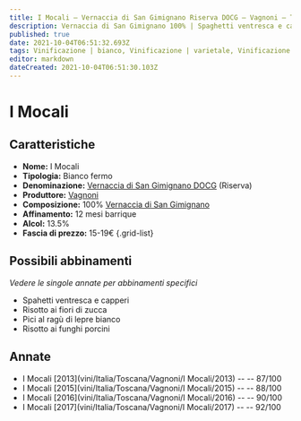 ```yaml
---
title: I Mocali – Vernaccia di San Gimignano Riserva DOCG – Vagnoni – Toscana (IT) – 15-19€ – 3★-5★
description: Vernaccia di San Gimignano 100% | Spaghetti ventresca e capperi – Risotto ai fiori di zucca – Pici al ragù di lepre bianco – Risotto ai porcini
published: true
date: 2021-10-04T06:51:32.693Z
tags: Vinificazione | bianco, Vinificazione | varietale, Vinificazione | fermo, Valutazioni | 5 stelle, risotto ai porcini, Prezzi | 15-19€, spaghetti ventresca e capperi, risotto ai fiori di zucca, pici al ragù di lepre bianco
editor: markdown
dateCreated: 2021-10-04T06:51:30.103Z
---
```


# I Mocali

## Caratteristiche
- **Nome:** I Mocali
- **Tipologia:** Bianco fermo
- **Denominazione:** [Vernaccia di San Gimignano DOCG](/denominazioni/Italia/Toscana/DOCG/Vernaccia-di-San-Gimignano) (Riserva)
- **Produttore:** [Vagnoni](/produttori/Italia/Toscana/Vagnoni) 
- **Composizione:** 100% [Vernaccia di San Gimignano](/vitigni/Italia/bacca-bianca/vernaccia-di-san-gimignano)
- **Affinamento:** 12 mesi barrique 
- **Alcol:** 13.5%
- **Fascia di prezzo:** 15-19€
{.grid-list}




## Possibili abbinamenti
*Vedere le singole annate per abbinamenti specifici*

- Spahetti ventresca e capperi
- Risotto ai fiori di zucca
- Pici al ragù di lepre bianco
- Risotto ai funghi porcini

## Annate

- I Mocali [2013](vini/Italia/Toscana/Vagnoni/I Mocali/2013) -- <span class="star-3"></span> -- 87/100
- I Mocali [2015](vini/Italia/Toscana/Vagnoni/I Mocali/2015) -- <span class="star-3"></span> -- 88/100
- I Mocali [2016](vini/Italia/Toscana/Vagnoni/I Mocali/2016) -- <span class="star-4"></span> -- 90/100
- I Mocali [2017](vini/Italia/Toscana/Vagnoni/I Mocali/2017) -- <span class="star-5"></span> -- 92/100